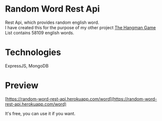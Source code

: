 # Random Word Rest Api
Rest Api, which provides random english word.\
I have created this for the purpose of my other project [The Hangman Game](https://github.com/Damiant94/The-Hangman-Game)\
List contains 58109 english words.

# Technologies
ExpressJS, MongoDB

# Preview
[https://random-word-rest-api.herokuapp.com/word](https://random-word-rest-api.herokuapp.com/word)

It's free, you can use it if you want.
